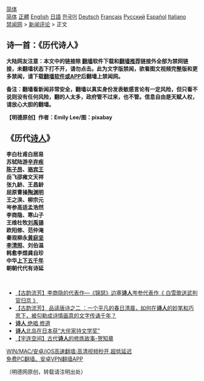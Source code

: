  <!-- 面包屑导航 --> <div class="breadcrumb"><!-- GTranslate: https://gtranslate.io/ -->  <div class="switcher notranslate">  <div class="selected">  <a href="#" onclick="return false;"> 简体</a>  </div>  <div class="option">  <a href="https://www.bannedbook.org" onclick="doGTranslate('zh-CN|zh-CN');jQuery('div.switcher div.selected a').html(jQuery(this).html());return false;" title="简体中文" class="nturl selected"> 简体</a>  <a href="https://www.bannedbook.org/zh-tw/" onclick="doGTranslate('zh-CN|zh-TW');jQuery('div.switcher div.selected a').html(jQuery(this).html());return false;" title="繁體中文" class="nturl"> 正體</a>  <a href="https://www.bannedbook.org/en/" onclick="doGTranslate('zh-CN|en');jQuery('div.switcher div.selected a').html(jQuery(this).html());return false;" title="English" class="nturl"> English</a>  <a href="https://www.bannedbook.org/ja/" onclick="doGTranslate('zh-CN|ja');jQuery('div.switcher div.selected a').html(jQuery(this).html());return false;" title="日本語" class="nturl"> 日語</a>  <a href="https://www.bannedbook.org/ko/" onclick="doGTranslate('zh-CN|ko');jQuery('div.switcher div.selected a').html(jQuery(this).html());return false;" title="한국어" class="nturl"> 한국어</a>  <a href="https://www.bannedbook.org/de/" onclick="doGTranslate('zh-CN|de');jQuery('div.switcher div.selected a').html(jQuery(this).html());return false;" title="Deutsch" class="nturl"> Deutsch</a>  <a href="https://www.bannedbook.org/fr/" onclick="doGTranslate('zh-CN|fr');jQuery('div.switcher div.selected a').html(jQuery(this).html());return false;" title="Français" class="nturl"> Français</a>  <a href="https://www.bannedbook.org/ru/" onclick="doGTranslate('zh-CN|ru');jQuery('div.switcher div.selected a').html(jQuery(this).html());return false;" title="Русский" class="nturl"> Русский</a>  <a href="https://www.bannedbook.org/es/" onclick="doGTranslate('zh-CN|es');jQuery('div.switcher div.selected a').html(jQuery(this).html());return false;" title="Español" class="nturl"> Español</a>  <a href="https://www.bannedbook.org/it/" onclick="doGTranslate('zh-CN|it');jQuery('div.switcher div.selected a').html(jQuery(this).html());return false;" title="Italiano" class="nturl"> Italiano</a>  </div>  </div>      <div class='breadcrumb-sub'><!-- Breadcrumb NavXT 6.3.0 --> <a href="https://www.bannedbook.org/" class="home">禁闻网</a> &gt; <a href="https://www.bannedbook.org/bnews/comments/" class="category">新闻评论</a> &gt; 正文</div></div><h2>诗一首：《历代诗人》</h2> <p class="notice"><b>大陆网友注意：本文中的链接除 <a href="https://github.com/bannedbook/fanqiang" >翻墙</a>软件下载和<a href="https://github.com/killgcd/justmysocks/blob/master/README.md">翻墙推荐</a>链接外全部为禁网链接，未翻墙状态下打不开，请勿点击。此为文字版禁闻，欲看图文视频完整版和更多禁闻，请下载<a href="https://github.com/bannedbook/fanqiang">翻墙软件或APP</a>后翻墙上禁闻网。</p><p>备注：翻墙看新闻非常安全，翻墙以真实身份发表敏感言论有一定风险，但只看不说则没有任何风险，翻的人太多，政府管不过来，也不管。信息自由是天赋人权，请放心大胆的翻墙。</b></p>  <div class="entry"> <p>              <a href="https://i2.wp.com/upload-images-bucket-v64rleca837do.s3.eu-west-1.amazonaws.com/wp-content/uploads/2021/08/03163113/220283569_338306154603383_7652337301719876195_n.jpg?fit=768%2C512&#038;ssl=1" data-caption=""></a>                            </p> <p><strong>【明德原创】作者</strong><strong>：Emily Lee</strong><strong>/</strong><strong>图：pixabay</strong></p>  <h2><strong>《历代<span class='wp_keywordlink'><a href="https://www.bannedbook.org/forum11/topic295.html" title="禁片：诗人的悲歌" target="_blank">诗人</a></span>》</strong></h2> <p><strong>李白杜甫白居易</strong><br /> <strong>苏轼陆游<a href="https://www.bannedbook.org/bnews/tag/%E8%BE%9B%E5%BC%83%E7%96%BE/" class="st_tag internal_tag" rel="tag" title="标签 辛弃疾 下的日志">辛弃疾</a></strong><br /> <strong><a href="https://www.bannedbook.org/bnews/tag/%E9%99%88%E5%AD%90%E6%98%82/" class="st_tag internal_tag" rel="tag" title="标签 陈子昂 下的日志">陈子昂</a>、<a href="https://www.bannedbook.org/bnews/tag/%E9%AA%86%E5%AE%BE%E7%8E%8B/" class="st_tag internal_tag" rel="tag" title="标签 骆宾王 下的日志">骆宾王</a></strong><br /> <strong>岳飞邵雍文天祥</strong><br /> <strong>张九龄、王昌龄</strong><br /> <strong>屈原曹操<a href="https://www.bannedbook.org/bnews/tag/%e9%99%b6%e6%b8%8a%e6%98%8e/" class="st_tag internal_tag" rel="tag" title="标签 陶渊明 下的日志">陶渊明</a></strong><br /> <strong>王之涣、柳宗元</strong><br /> <strong>岑参高适孟浩然</strong><br /> <strong>李商隐、寒山子</strong><br /> <strong>王维杜牧<a href="https://www.bannedbook.org/bnews/tag/%e5%88%98%e7%a6%b9%e9%94%a1/" class="st_tag internal_tag" rel="tag" title="标签 刘禹锡 下的日志">刘禹锡</a></strong><br /> <strong>欧阳修、范仲淹</strong><br /> <strong>秦观柳永<a href="https://www.bannedbook.org/bnews/tag/%E9%BB%84%E5%BA%AD%E5%9D%9A/" class="st_tag internal_tag" rel="tag" title="标签 黄庭坚 下的日志">黄庭坚</a></strong><br /> <strong><a href="https://www.bannedbook.org/bnews/tag/%E6%9D%8E%E6%B8%85%E7%85%A7/" class="st_tag internal_tag" rel="tag" title="标签 李清照 下的日志">李清照</a>、刘伯温</strong><br /> <strong>韩愈李煜龚自珍</strong><br /> <strong>中华<span class='wp_keywordlink'><a href="https://www.bannedbook.org/forum24/topic769.html" title="上下五千年历史真貌" target="_blank">上下五千年</a></span></strong><br /> <strong>朝朝代代有诗延</strong></p> <p></p>  <p>&nbsp;</p> <ul class='op-related-articles' title='相关阅读'> <li><a href='https://www.bannedbook.org/bnews/comments/20210729/1596500.html' target='_blank'>【古韵流芳】李商隐的代表作—《锦瑟》边塞<b>诗人</b>岑参代表作《 白雪歌送武判官归京 》</a></li> <li><a href='https://www.bannedbook.org/bnews/comments/20210721/1591522.html' target='_blank'>【古韵流芳】 品读唐诗之二 ：一个平凡的春日清晨，如何在<b>诗人</b>的妙笔和巧思下，被勾勒成诗情画意的文字传诵千年？</a></li> <li><a href='https://www.bannedbook.org/bnews/tculture/20210708/1582905.html' target='_blank'><b>诗人</b> 绝唱 修道</a></li> <li><a href='https://www.bannedbook.org/bnews/headline/20210703/1579736.html' target='_blank'><b>诗人</b>北岛在日本获“大伴家持文学奖”</a></li> <li><a href='https://www.bannedbook.org/bnews/comments/20210608/1562623.html' target='_blank'>【宇连空间】古代<b>诗人</b>的修炼故事-贺知章</a></li> </ul> <p class="texttj"> <a href="https://github.com/bannedbook/fanqiang/wiki/V2ray%E6%9C%BA%E5%9C%BA" target="_blank">WIN/MAC/安卓/iOS高速翻墙:高清视频秒开,超低延迟</a><br/> <a href="https://github.com/bannedbook/fanqiang/wiki/%E7%A6%81%E9%97%BB%E7%BD%91%E5%AE%89%E5%8D%93%E7%BF%BB%E5%A2%99%E6%96%B0%E9%97%BBAPP" target="_blank">免费PC翻墙、安卓VPN翻墙APP</a></p> <p>（明德网原创，转载请注明出处）</p><a name='sharetosocial'></a>  <div style="margin-bottom:5px;padding-bottom:5px;clear:both"> <div id="archive-pix-1" class="banner-ads"> <!-- AuctionX Display platform tag START --> <div id="26318x728x90x621x_ADSLOT2" clicktrack="%%CLICK_URL_ESC%%"></div> <!-- AuctionX Display platform tag END --> </div> <div id="archive-pix-2" class="banner-ads"> <!-- AuctionX Display platform tag START --> <div id="26315x300x250x621x_ADSLOT2" clicktrack="%%CLICK_URL_ESC%%"></div> <!-- AuctionX Display platform tag END --> </div> </div>  <div id="archive-pix-1" class="banner-ads"> <!-- AuctionX Display platform tag START --> <div id="26318x728x90x621x_ADSLOT3" clicktrack="%%CLICK_URL_ESC%%"></div> <!-- AuctionX Display platform tag END --> </div> </div><!--END ENTRY--> 